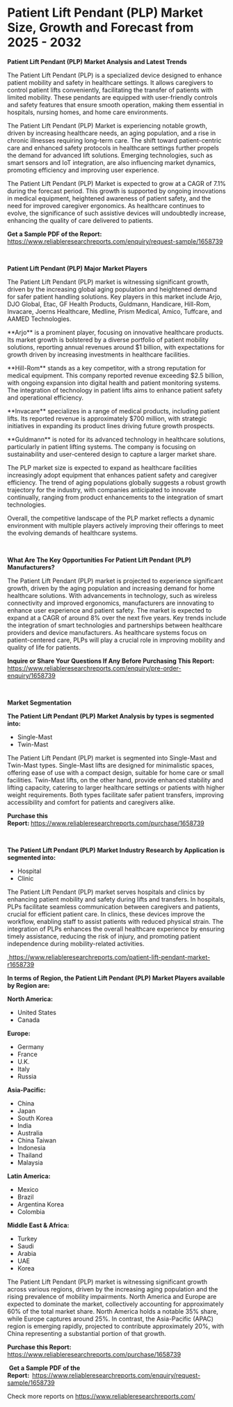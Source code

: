 <p><h1>Patient Lift Pendant (PLP) Market Size, Growth and Forecast from 2025 - 2032</h1></p><p><strong>Patient Lift Pendant (PLP) Market Analysis and Latest Trends</strong></p>
<p><p>The Patient Lift Pendant (PLP) is a specialized device designed to enhance patient mobility and safety in healthcare settings. It allows caregivers to control patient lifts conveniently, facilitating the transfer of patients with limited mobility. These pendants are equipped with user-friendly controls and safety features that ensure smooth operation, making them essential in hospitals, nursing homes, and home care environments.</p><p>The Patient Lift Pendant (PLP) Market is experiencing notable growth, driven by increasing healthcare needs, an aging population, and a rise in chronic illnesses requiring long-term care. The shift toward patient-centric care and enhanced safety protocols in healthcare settings further propels the demand for advanced lift solutions. Emerging technologies, such as smart sensors and IoT integration, are also influencing market dynamics, promoting efficiency and improving user experience.</p><p>The Patient Lift Pendant (PLP) Market is expected to grow at a CAGR of 7.1% during the forecast period. This growth is supported by ongoing innovations in medical equipment, heightened awareness of patient safety, and the need for improved caregiver ergonomics. As healthcare continues to evolve, the significance of such assistive devices will undoubtedly increase, enhancing the quality of care delivered to patients.</p></p>
<p><strong>Get a Sample PDF of the Report:&nbsp;</strong> <a href="https://www.reliableresearchreports.com/enquiry/request-sample/1658739?utm_campaign=3054&utm_medium=2&utm_source=Github&utm_content=ia&utm_term=23032025&utm_id=patient-lift-pendant-plp">https://www.reliableresearchreports.com/enquiry/request-sample/1658739</a></p>
<p>&nbsp;</p>
<p><strong>Patient Lift Pendant (PLP) Major Market Players</strong></p>
<p><p>The Patient Lift Pendant (PLP) market is witnessing significant growth, driven by the increasing global aging population and heightened demand for safer patient handling solutions. Key players in this market include Arjo, DJO Global, Etac, GF Health Products, Guldmann, Handicare, Hill-Rom, Invacare, Joerns Healthcare, Medline, Prism Medical, Amico, Tuffcare, and AAMED Technologies.</p><p>**Arjo** is a prominent player, focusing on innovative healthcare products. Its market growth is bolstered by a diverse portfolio of patient mobility solutions, reporting annual revenues around $1 billion, with expectations for growth driven by increasing investments in healthcare facilities.</p><p>**Hill-Rom** stands as a key competitor, with a strong reputation for medical equipment. This company reported revenue exceeding $2.5 billion, with ongoing expansion into digital health and patient monitoring systems. The integration of technology in patient lifts aims to enhance patient safety and operational efficiency.</p><p>**Invacare** specializes in a range of medical products, including patient lifts. Its reported revenue is approximately $700 million, with strategic initiatives in expanding its product lines driving future growth prospects.</p><p>**Guldmann** is noted for its advanced technology in healthcare solutions, particularly in patient lifting systems. The company is focusing on sustainability and user-centered design to capture a larger market share.</p><p>The PLP market size is expected to expand as healthcare facilities increasingly adopt equipment that enhances patient safety and caregiver efficiency. The trend of aging populations globally suggests a robust growth trajectory for the industry, with companies anticipated to innovate continually, ranging from product enhancements to the integration of smart technologies.</p><p>Overall, the competitive landscape of the PLP market reflects a dynamic environment with multiple players actively improving their offerings to meet the evolving demands of healthcare systems.</p></p>
<p>&nbsp;</p>
<p><strong>What Are The Key Opportunities For Patient Lift Pendant (PLP) Manufacturers?</strong></p>
<p><p>The Patient Lift Pendant (PLP) market is projected to experience significant growth, driven by the aging population and increasing demand for home healthcare solutions. With advancements in technology, such as wireless connectivity and improved ergonomics, manufacturers are innovating to enhance user experience and patient safety. The market is expected to expand at a CAGR of around 8% over the next five years. Key trends include the integration of smart technologies and partnerships between healthcare providers and device manufacturers. As healthcare systems focus on patient-centered care, PLPs will play a crucial role in improving mobility and quality of life for patients.</p></p>
<p><strong>Inquire or Share Your Questions If Any Before Purchasing This Report:</strong> <a href="https://www.reliableresearchreports.com/enquiry/pre-order-enquiry/1658739?utm_campaign=3054&utm_medium=2&utm_source=Github&utm_content=ia&utm_term=23032025&utm_id=patient-lift-pendant-plp">https://www.reliableresearchreports.com/enquiry/pre-order-enquiry/1658739</a></p>
<p>&nbsp;</p>
<p><strong>Market Segmentation</strong></p>
<p><strong>The Patient Lift Pendant (PLP) Market Analysis by types is segmented into:</strong></p>
<p><ul><li>Single-Mast</li><li>Twin-Mast</li></ul></p>
<p><p>The Patient Lift Pendant (PLP) market is segmented into Single-Mast and Twin-Mast types. Single-Mast lifts are designed for minimalistic spaces, offering ease of use with a compact design, suitable for home care or small facilities. Twin-Mast lifts, on the other hand, provide enhanced stability and lifting capacity, catering to larger healthcare settings or patients with higher weight requirements. Both types facilitate safer patient transfers, improving accessibility and comfort for patients and caregivers alike.</p></p>
<p><strong>Purchase this Report:&nbsp;</strong><a href="https://www.reliableresearchreports.com/purchase/1658739?utm_campaign=3054&utm_medium=2&utm_source=Github&utm_content=ia&utm_term=23032025&utm_id=patient-lift-pendant-plp">https://www.reliableresearchreports.com/purchase/1658739</a></p>
<p>&nbsp;</p>
<p><strong>The Patient Lift Pendant (PLP) Market Industry Research by Application is segmented into:</strong></p>
<p><ul><li>Hospital</li><li>Clinic</li></ul></p>
<p><p>The Patient Lift Pendant (PLP) market serves hospitals and clinics by enhancing patient mobility and safety during lifts and transfers. In hospitals, PLPs facilitate seamless communication between caregivers and patients, crucial for efficient patient care. In clinics, these devices improve the workflow, enabling staff to assist patients with reduced physical strain. The integration of PLPs enhances the overall healthcare experience by ensuring timely assistance, reducing the risk of injury, and promoting patient independence during mobility-related activities.</p></p>
<p><a href="https://www.reliableresearchreports.com/patient-lift-pendant-market-r1658739?utm_campaign=3054&utm_medium=2&utm_source=Github&utm_content=ia&utm_term=23032025&utm_id=patient-lift-pendant-plp">&nbsp;https://www.reliableresearchreports.com/patient-lift-pendant-market-r1658739</a></p>
<p><strong>In terms of Region, the Patient Lift Pendant (PLP) Market Players available by Region are:</strong></p>
<p>
    <p> <strong> North America: </strong>
        <ul>
            <li>United States</li>
            <li>Canada</li>
        </ul>
        </p> 
    <p> <strong> Europe: </strong>
        <ul>
            <li>Germany</li>
            <li>France</li>
            <li>U.K.</li>
            <li>Italy</li>
            <li>Russia</li>
        </ul>
        </p> 
    <p> <strong> Asia-Pacific: </strong>
        <ul>
            <li>China</li>
            <li>Japan</li>
            <li>South Korea</li>
            <li>India</li>
            <li>Australia</li>
            <li>China Taiwan</li>
            <li>Indonesia</li>
            <li>Thailand</li>
            <li>Malaysia</li>
        </ul>
        </p> 
    <p> <strong> Latin America: </strong>
        <ul>
            <li>Mexico</li>
            <li>Brazil</li>
            <li>Argentina Korea</li>
            <li>Colombia</li>
        </ul>
        </p> 
    <p> <strong> Middle East & Africa: </strong>
        <ul>
            <li>Turkey</li>
            <li>Saudi</li>
            <li>Arabia</li>
            <li>UAE</li>
            <li>Korea</li>
        </ul>
    </p>
    </p>
<p><p>The Patient Lift Pendant (PLP) market is witnessing significant growth across various regions, driven by the increasing aging population and the rising prevalence of mobility impairments. North America and Europe are expected to dominate the market, collectively accounting for approximately 60% of the total market share. North America holds a notable 35% share, while Europe captures around 25%. In contrast, the Asia-Pacific (APAC) region is emerging rapidly, projected to contribute approximately 20%, with China representing a substantial portion of that growth.</p></p>
<p><strong>Purchase this Report: </strong><a href="https://www.reliableresearchreports.com/purchase/1658739?utm_campaign=3054&utm_medium=2&utm_source=Github&utm_content=ia&utm_term=23032025&utm_id=patient-lift-pendant-plp">https://www.reliableresearchreports.com/purchase/1658739</a></p>
<p>&nbsp;<strong>Get a Sample PDF of the Report:&nbsp;&nbsp;</strong><a href="https://www.reliableresearchreports.com/enquiry/request-sample/1658739?utm_campaign=3054&utm_medium=2&utm_source=Github&utm_content=ia&utm_term=23032025&utm_id=patient-lift-pendant-plp">https://www.reliableresearchreports.com/enquiry/request-sample/1658739</a></p>
<p><strong></strong></p>
<p>Check more reports on <a href="https://www.reliableresearchreports.com/?utm_campaign=3054&utm_medium=2&utm_source=Github&utm_content=ia&utm_term=23032025&utm_id=patient-lift-pendant-plp">https://www.reliableresearchreports.com/</a></p>